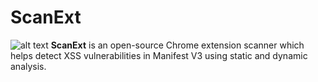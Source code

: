 # ScanExt
![alt text](https://github.com/gcmaximus/chrome-ext-scanner/blob/logo.jpg?raw=true)
<b>ScanExt</b> is an open-source Chrome extension scanner which helps detect XSS vulnerabilities in Manifest V3 using static and dynamic analysis.
